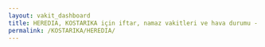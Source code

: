```yaml
---
layout: vakit_dashboard
title: HEREDIA, KOSTARIKA için iftar, namaz vakitleri ve hava durumu - ilçe/eyalet seç
permalink: /KOSTARIKA/HEREDIA/
---
```


<script type="text/javascript">
  var GLOBAL_COUNTRY = 'KOSTARIKA';
  var GLOBAL_CITY = 'HEREDIA';
  var GLOBAL_STATE = '';
  var lat = 72;
  var lon = 21;
</script>
